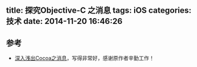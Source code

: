 title: 探究Objective-C 之消息
tags: iOS
categories: 技术
date: 2014-11-20 16:46:26
---


## 参考
* [深入浅出Cocoa之消息](http://www.cnblogs.com/kesalin/archive/2011/08/15/objc_method_base.html)，写得非常好，感谢原作者辛勤工作！